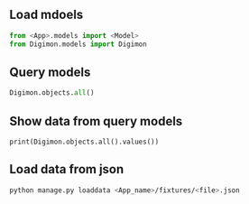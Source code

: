 ## Load mdoels

```python
from <App>.models import <Model>
from Digimon.models import Digimon
```

## Query models

```python
Digimon.objects.all()
```

## Show data from query models

```code
print(Digimon.objects.all().values())
```

## Load data from json

```bash
python manage.py loaddata <App_name>/fixtures/<file>.json
```
